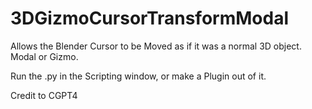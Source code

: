 # 3DGizmoCursorTransformModal
Allows the Blender Cursor to be Moved as if it was a normal 3D object. Modal or Gizmo.


Run the .py in the Scripting window, or make a Plugin out of it.

Credit to CGPT4
